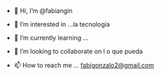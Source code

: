 - 👋 Hi, I’m @fabiangin
- 👀 I’m interested in ...la tecnologia
- 🌱 I’m currently learning ... 

- 💞️ I’m looking to collaborate on  l o que pueda
- 📫 How to reach me ... fabigonzalo2@gmail.com

<!---
fabiangin/fabiangin is a ✨ special ✨ repository because its `README.md` (this file) appears on your GitHub profile.
You can click the Preview link to take a look at your changes.
--->
